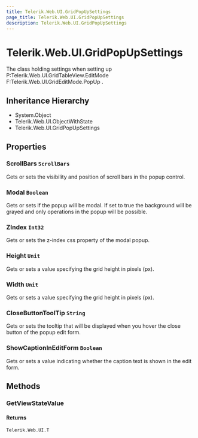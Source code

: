 ```yaml
---
title: Telerik.Web.UI.GridPopUpSettings
page_title: Telerik.Web.UI.GridPopUpSettings
description: Telerik.Web.UI.GridPopUpSettings
---
```


# Telerik.Web.UI.GridPopUpSettings

The class holding settings when setting up P:Telerik.Web.UI.GridTableView.EditMode F:Telerik.Web.UI.GridEditMode.PopUp .

## Inheritance Hierarchy

* System.Object
* Telerik.Web.UI.ObjectWithState
* Telerik.Web.UI.GridPopUpSettings

## Properties

###  ScrollBars `ScrollBars`

Gets or sets the visibility and position of scroll bars in the popup control.

###  Modal `Boolean`

Gets or sets if the popup will be modal. If set to true
            the background will be grayed and only operations in the popup
            will be possible.

###  ZIndex `Int32`

Gets or sets the z-index css property of the modal popup.

###  Height `Unit`

Gets or sets a value specifying the grid height in pixels (px).

###  Width `Unit`

Gets or sets a value specifying the grid height in pixels (px).

###  CloseButtonToolTip `String`

Gets or sets the tooltip that will be displayed when you hover the
            close button of the popup edit form.

###  ShowCaptionInEditForm `Boolean`

Gets or sets a value indicating whether the caption text is shown in the edit form.

## Methods

###  GetViewStateValue

#### Returns

`Telerik.Web.UI.T` 

